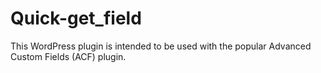 # Quick-get_field
This WordPress plugin is intended to be used with the popular Advanced Custom Fields (ACF) plugin.
